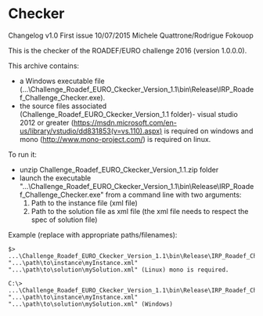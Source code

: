 # Checker

Changelog
v1.0	First issue	10/07/2015	Michele Quattrone/Rodrigue Fokouop

This is the checker of the ROADEF/EURO challenge 2016 (version 1.0.0.0).

This archive contains:
- a Windows executable file (...\Challenge_Roadef_EURO_Ckecker_Version_1.1\bin\Release\IRP_Roadef_Challenge_Checker.exe).
- the source files associated (Challenge_Roadef_EURO_Ckecker_Version_1.1 folder)- visual studio 2012  or greater (https://msdn.microsoft.com/en-us/library/vstudio/dd831853(v=vs.110).aspx) is required on windows and mono (http://www.mono-project.com/) is required on linux.

To run it:
- unzip Challenge_Roadef_EURO_Ckecker_Version_1.1.zip  folder
- launch the executable "...\Challenge_Roadef_EURO_Ckecker_Version_1.1\bin\Release\IRP_Roadef_Challenge_Checker.exe" from a command line with two arguments:
	1) Path to the instance file (xml file)
	2) Path to the solution file as xml file (the xml file needs to respect the spec of solution file)


Example (replace with appropriate paths/filenames):

	$> ...\Challenge_Roadef_EURO_Ckecker_Version_1.1\bin\Release\IRP_Roadef_Challenge_Checker.exe "...\path\to\instance\myInstance.xml" "...\path\to\solution\mySolution.xml" (Linux) mono is required.

	C:\> ...\Challenge_Roadef_EURO_Ckecker_Version_1.1\bin\Release\IRP_Roadef_Challenge_Checker.exe "...\path\to\instance\myInstance.xml" "...\path\to\solution\mySolution.xml" (Windows)
